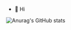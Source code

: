 - 👋 Hi

![Anurag's GitHub stats](https://github-readme-stats.vercel.app/api?username=smart-sangmin&show_icons=true&theme=dark)
<!---
smart-sangmin/smart-sangmin is a ✨ special ✨ repository because its `README.md` (this file) appears on your GitHub profile.
You can click the Preview link to take a look at your changes.
--->
